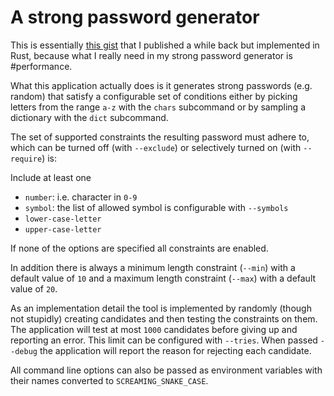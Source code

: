 # A strong password generator

This is essentially [this
gist](https://gist.github.com/JustusAdam/e006e77a8407cc76e6dc853f2a255ff2) that
I published a while back but implemented in Rust, because what I really need in
my strong password generator is #performance.

What this application actually does is it generates strong passwords (e.g.
random) that satisfy a configurable set of conditions either by picking letters
from the range `a-z` with the `chars` subcommand or by sampling a dictionary
with the `dict` subcommand.

The set of supported constraints the resulting password must adhere to, which
can be turned off (with `--exclude`) or selectively turned on (with `--require`)
is:

Include at least one

- `number`: i.e. character in `0-9`
- `symbol`: the list of allowed symbol is configurable with `--symbols`
- `lower-case-letter`
- `upper-case-letter`

If none of the options are specified all constraints are enabled.

In addition there is always a minimum length constraint (`--min`) with a default
value of `10` and a maximum length constraint (`--max`) with a default value of
`20`.

As an implementation detail the tool is implemented by randomly (though not
stupidly) creating candidates and then testing the constraints on them. The
application will test at most `1000` candidates before giving up and reporting
an error. This limit can be configured with `--tries`. When passed `--debug` the
application will report the reason for rejecting each candidate.

All command line options can also be passed as environment variables with their
names converted to `SCREAMING_SNAKE_CASE`.